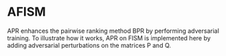 # AFISM
APR enhances the pairwise ranking method BPR by performing adversarial training. To illustrate how it works,  APR on FISM is implemented here by adding adversarial perturbations on the matrices P and Q.
